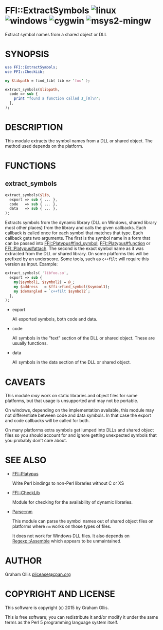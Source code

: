 # FFI::ExtractSymbols ![linux](https://github.com/PerlFFI/FFI-ExtractSymbols/workflows/linux/badge.svg) ![windows](https://github.com/PerlFFI/FFI-ExtractSymbols/workflows/windows/badge.svg) ![cygwin](https://github.com/PerlFFI/FFI-ExtractSymbols/workflows/cygwin/badge.svg) ![msys2-mingw](https://github.com/PerlFFI/FFI-ExtractSymbols/workflows/msys2-mingw/badge.svg)

Extract symbol names from a shared object or DLL

# SYNOPSIS

```perl
use FFI::ExtractSymbols;
use FFI::CheckLib;

my $libpath = find_lib( lib => 'foo' );

extract_symbols($libpath,
  code => sub {
    print "found a function called $_[0]\n";
  },
);
```

# DESCRIPTION

This module extracts the symbol names from a DLL or shared object.  The
method used depends on the platform.

# FUNCTIONS

## extract\_symbols

```perl
extract_symbols($lib,
  export => sub { ... },
  code   => sub { ... },
  data   => sub { ... },
);
```

Extracts symbols from the dynamic library (DLL on Windows, shared
library most other places) from the library and calls the given
callbacks. Each callback is called once for each symbol that matches
that type.  Each callback gets two arguments.  The first is the symbol
name in a form that can be passed into [FFI::Platypus#find\_symbol](https://metacpan.org/pod/FFI::Platypus#find_symbol),
[FFI::Platypus#function](https://metacpan.org/pod/FFI::Platypus#function) or [FFI::Platypus#attach](https://metacpan.org/pod/FFI::Platypus#attach).  The second is the
exact symbol name as it was extracted from the DLL or shared library.
On some platforms this will be prefixed by an underscore.  Some tools,
such as `c++filt` will require this version as input.  Example:

```perl
extract_symbols( 'libfoo.so',
  export => sub {
    my($symbol1, $symbol2) = @_;
    my $address   = $ffi->find_symbol($symbol1);
    my $demangled = `c++filt $symbol2`;
  },
);
```

- export

    All exported symbols, both code and data.

- code

    All symbols in the "text" section of the DLL or shared object.
    These are usually functions.

- data

    All symbols in the data section of the DLL or shared object.

# CAVEATS

This module _may_ work on static libraries and object files for some
platforms, but that usage is unsupported and may not be portable.

On windows, depending on the implementation available, this module may
not differentiate between code and data symbols.  In that case the
export and code callbacks will be called for both.

On many platforms extra symbols get lumped into DLLs and shared object
files so you should account for and ignore getting unexpected symbols
that you probably don't care about.

# SEE ALSO

- [FFI::Platypus](https://metacpan.org/pod/FFI::Platypus)

    Write Perl bindings to non-Perl libraries without C or XS

- [FFI::CheckLib](https://metacpan.org/pod/FFI::CheckLib)

    Module for checking for the availability of dynamic libraries.

- [Parse::nm](https://metacpan.org/pod/Parse::nm)

    This module can parse the symbol names out of shared object files on
    platforms where `nm` works on those types of files.

    It does not work for Windows DLL files.  It also depends on
    [Regexp::Assemble](https://metacpan.org/pod/Regexp::Assemble) which appears to be unmaintained.

# AUTHOR

Graham Ollis <plicease@cpan.org>

# COPYRIGHT AND LICENSE

This software is copyright (c) 2015 by Graham Ollis.

This is free software; you can redistribute it and/or modify it under
the same terms as the Perl 5 programming language system itself.
